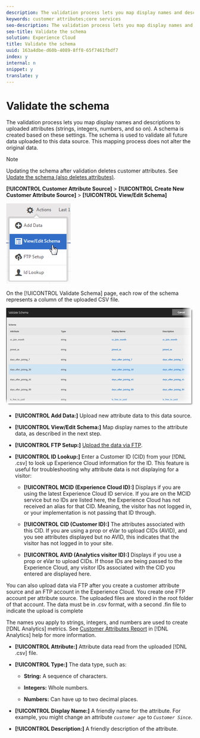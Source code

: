 ```yaml
---
description: The validation process lets you map display names and descriptions to uploaded attributes (strings, integers, numbers, and so on). A schema is created based on these settings. The schema is used to validate all future data uploaded to this data source. This mapping process does not alter the original data.
keywords: customer attributes;core services
seo-description: The validation process lets you map display names and descriptions to uploaded attributes (strings, integers, numbers, and so on). A schema is created based on these settings. The schema is used to validate all future data uploaded to this data source. This mapping process does not alter the original data.
seo-title: Validate the schema
solution: Experience Cloud
title: Validate the schema
uuid: 163a4dbe-d60b-4089-8ff8-65f7461fbdf7
index: y
internal: n
snippet: y
translate: y
---
```


# Validate the schema

The validation process lets you map display names and descriptions to uploaded attributes (strings, integers, numbers, and so on). A schema is created based on these settings. The schema is used to validate all future data uploaded to this data source. This mapping process does not alter the original data.


>[!NOTE]
>
>Updating the schema after validation deletes customer attributes. See [Update the schema (also deletes attributes)](../attributes/t_crs_usecase.md#task_6568898BB7C44A42ABFB86532B89063C). 


**[!UICONTROL Customer Attribute Source]** > **[!UICONTROL Create New Customer Attribute Source]** > **[!UICONTROL View/Edit Schema]** 

![](assets/view_edit_schema.png) 

On the [!UICONTROL Validate Schema] page, each row of the schema represents a column of the uploaded CSV file. 

![](assets/06_crs_usecase.png) 

* **[!UICONTROL Add Data:]** Upload new attribute data to this data source. 

* **[!UICONTROL View/Edit Schema:]** Map display names to the attribute data, as described in the next step. 

* **[!UICONTROL FTP Setup:]** [Upload the data via FTP](../attributes/t_upload_attributes_ftp.md#task_591C3B6733424718A62453D2F8ADF73B). 

* **[!UICONTROL ID Lookup:]** Enter a Customer ID (CID) from your [!DNL .csv] to look up Experience Cloud information for the ID. This feature is useful for troubleshooting why attribute data is not displaying for a visitor: 

    * **[!UICONTROL MCID (Experience Cloud ID):]** Displays if you are using the latest Experience Cloud ID service. If you are on the MCID service but no IDs are listed here, the Experience Cloud has not received an alias for that CID. Meaning, the visitor has not logged in, or your implementation is not passing that ID through. 
    
    * **[!UICONTROL CID (Customer ID):]** The attributes associated with this CID. If you are using a prop or eVar to upload CIDs (AVID), and you see attributes displayed but no AVID, this indicates that the visitor has not logged in to your site. 
    
    * **[!UICONTROL AVID (Analytics visitor ID):]** Displays if you use a prop or eVar to upload CIDs. If those IDs are being passed to the Experience Cloud, any visitor IDs associated with the CID you entered are displayed here. 
    
    
    



You can also upload data via FTP after you create a customer attribute source and an FTP account in the Experience Cloud. You create one FTP account per attribute source. The uploaded files are stored in the root folder of that account. The data must be in .csv format, with a second .fin file to indicate the upload is complete 

The names you apply to strings, integers, and numbers are used to create [!DNL Analytics] metrics. See [Customer Attributes Report](https://marketing.adobe.com/resources/help/en_US/reference/?f=reports_customer_attributes) in [!DNL Analytics] help for more information. 

* **[!UICONTROL Attribute:]** Attribute data read from the uploaded [!DNL .csv] file. 

* **[!UICONTROL Type:]** The data type, such as: 

    * **String:** A sequence of characters. 
    
    * **Integers:** Whole numbers. 
    
    * **Numbers:** Can have up to two decimal places. 
    
    
    

* **[!UICONTROL Display Name:]** A friendly name for the attribute. For example, you might change an attribute *`customer age`* to *`Customer Since`*. 

* **[!UICONTROL Description:]** A friendly description of the attribute. 



